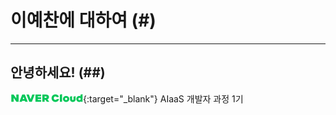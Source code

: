 # 이예찬에 대하여 (#)
------------
## 안녕하세요! (##)

[![네이버클라우드](./202209290853594643584.png "ncloud")](https://www.navercloudcorp.com/){:target="_blank"}
AIaaS 개발자 과정 1기
